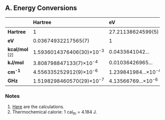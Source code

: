 ## A. Energy Conversions

|                           |Hartree                            |eV                            |kcal/mol <sup>[2]</sup>      |kJ/mol                       |cm<sup>-1</sup>                 |GHz                              |
|:--------------------------|:----------------------------------|:-----------------------------|:----------------------------|:----------------------------|:-------------------------------|:--------------------------------|
|**Hartree**                |1                                  |27.21138624599(5)             |627.5094740631(12)           |2625.499639480(5)            |2.194746313632(4)×10<sup>5</sup>|6.579683920502(13)×10<sup>6</sup>|
|**eV**                     |0.03674932217565(7)                |1                             |23.0605478...                |96.4853321...                |8065.54393...                   |2.41798924...×10<sup>5</sup>     |
|**kcal/mol** <sup>[2]</sup>|1.5936014376406(30)×10<sup>-3</sup>|0.0433641042...               |1                            |4.184                        |349.755088...                   |1.048539375...×10<sup>4</sup>    |
|**kJ/mol**                 |3.808798847133(7)×10<sup>-4</sup>  |0.01036426965...              |0.239005736...               |1                            |83.5934722...                   |2506.06925...                    |
|**cm<sup>-1</sup>**        |4.556335252912(9)×10<sup>-6</sup>  |1.239841984...×10<sup>-4</sup>|2.85914353...×10<sup>-3</sup>|0.01196265656...             |1                               |29.9792458                       |
|**GHz**                    |1.5198298460570(29)×10<sup>-7</sup>|4.13566769...×10<sup>-6</sup>|9.53707627...×10<sup>-5</sup> |3.99031271...×10<sup>-4</sup>|0.0333564095...                 |1                                |

### Notes

1. [Here](uncertainties/energy.py) are the calculations.
2. Thermochemical calorie: 1 cal<sub>th</sub> = 4.184 J.